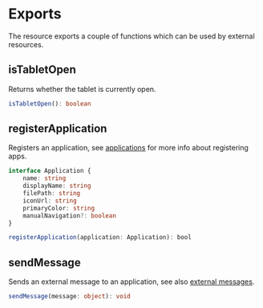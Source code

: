 # Exports

The resource exports a couple of functions which can be used by external resources.

## isTabletOpen

Returns whether the tablet is currently open.

```ts
isTabletOpen(): boolean
```

## registerApplication

Registers an application, see [applications](applications.md#registering-applications) for more info about registering apps.

```ts
interface Application {
    name: string
    displayName: string
    filePath: string
    iconUrl: string
    primaryColor: string
    manualNavigation?: boolean
}

registerApplication(application: Application): bool
```

## sendMessage

Sends an external message to an application, see also [external messages](messages.md#external-messages).

```ts
sendMessage(message: object): void
```